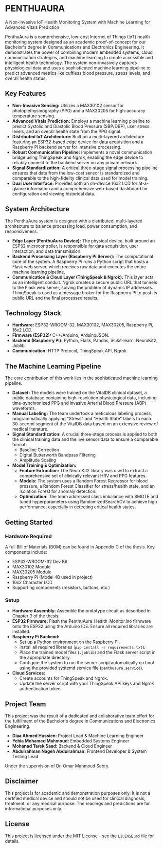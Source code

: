 # PENTHUAURA

A Non-Invasive IoT Health Monitoring System with Machine Learning for Advanced Vitals Prediction

PenthuAura is a comprehensive, low-cost Internet of Things (IoT) health monitoring system designed as an academic proof-of-concept for our Bachelor's degree in Communications and Electronics Engineering. It demonstrates the power of combining modern embedded systems, cloud communication strategies, and machine learning to create accessible and intelligent health technology. The system non-invasively captures physiological data and uses a sophisticated machine learning pipeline to predict advanced metrics like cuffless blood pressure, stress levels, and overall health status.

## Key Features

*   **Non-Invasive Sensing:** Utilizes a MAX30102 sensor for photoplethysmography (PPG) and a MAX30205 for high-accuracy temperature sensing.
*   **Advanced Vitals Prediction:** Employs a machine learning pipeline to predict Systolic and Diastolic Blood Pressure (SBP/DBP), user stress levels, and an overall health state from the PPG signal.
*   **Distributed IoT Architecture:** Built on a multi-layered architecture featuring an ESP32-based edge device for data acquisition and a Raspberry Pi backend server for intensive processing.
*   **Robust Communication Pipeline:** Implements a novel communication bridge using ThingSpeak and Ngrok, enabling the edge device to reliably connect to the backend server on any private network.
*   **Signal Standardization:** A critical three-stage signal processing pipeline ensures that data from the low-cost sensor is standardized and comparable to the high-fidelity clinical data used for model training.
*   **Dual User Interface:** Provides both an on-device 16x2 LCD for at-a-glance information and a comprehensive web-based dashboard for configuration and viewing historical data.

## System Architecture

The PenthuAura system is designed with a distributed, multi-layered architecture to balance processing load, power consumption, and responsiveness.

*   **Edge Layer (PenthuAura Device):** The physical device, built around an ESP32 microcontroller, is responsible for data acquisition, user interaction, and data transmission.
*   **Backend Processing Layer (Raspberry Pi Server):** The computational core of the system. A Raspberry Pi runs a Python script that hosts a Flask web server, which receives raw data and executes the entire machine learning pipeline.
*   **Communication & Cloud Layer (ThingSpeak & Ngrok):** This layer acts as an intelligent conduit. Ngrok creates a secure public URL that tunnels to the Flask web server, solving the problem of dynamic IP addresses. ThingSpeak is used as a message broker for the Raspberry Pi to post its public URL and the final processed results.

## Technology Stack

*   **Hardware:** ESP32-WROOM-32, MAX30102, MAX30205, Raspberry Pi, 16x2 LCD.
*   **Firmware (ESP32):** C++/Arduino, ArduinoJSON.
*   **Backend (Raspberry Pi):** Python, Flask, Pandas, Scikit-learn, NeuroKit2, Joblib.
*   **Communication:** HTTP Protocol, ThingSpeak API, Ngrok.

## The Machine Learning Pipeline

The core contribution of this work lies in the sophisticated machine learning pipeline.

*   **Dataset:** The models were trained on the VitalDB clinical dataset, a public database containing high-resolution physiological data, including time-synchronized PPG and invasive Arterial Blood Pressure (ABP) waveforms.
*   **Manual Labeling:** The team undertook a meticulous labeling process, programmatically applying "Stress" and "Health State" labels to each 30-second segment of the VitalDB data based on an extensive review of medical literature.
*   **Signal Standardization:** A crucial three-stage process is applied to both the clinical training data and the live sensor data to ensure a comparable format:
    *   Baseline Correction
    *   Digital Butterworth Bandpass Filtering
    *   Amplitude Scaling
*   **Model Training & Optimization:**
    *   **Feature Extraction:** The NeuroKit2 library was used to extract a comprehensive set of clinically relevant HRV and PPG features.
    *   **Models:** The system uses a Random Forest Regressor for blood pressure, a Random Forest Classifier for stress/health state, and an Isolation Forest for anomaly detection.
    *   **Optimization:** The team addressed class imbalance with SMOTE and tuned hyperparameters using RandomizedSearchCV to achieve high performance, especially in detecting critical health states.

## Getting Started

### Hardware Required

A full Bill of Materials (BOM) can be found in Appendix C of the thesis. Key components include:

*   ESP32-WROOM-32 Dev Kit
*   MAX30102 Module
*   MAX30205 Module
*   Raspberry Pi (Model 4B used in project)
*   16x2 Character LCD
*   Supporting components (resistors, buttons, etc.)

### Setup

*   **Hardware Assembly:** Assemble the prototype circuit as described in Chapter 3 of the thesis.
*   **ESP32 Firmware:** Flash the PenthuAura_Health_Monitor.ino firmware onto the ESP32 using the Arduino IDE. Ensure all required libraries are installed.
*   **Raspberry Pi Backend:**
    *   Set up a Python environment on the Raspberry Pi.
    *   Install all required libraries (`pip install -r requirements.txt`).
    *   Place the trained model files (`.joblib`) and the Flask server script in the appropriate directory.
    *   Configure the system to run the server script automatically on boot using the provided systemd service file (`penthuaura.service`).
*   **Cloud Services:**
    *   Create accounts for ThingSpeak and Ngrok.
    *   Update the server script with your ThingSpeak API keys and Ngrok authentication token.

## Project Team

This project was the result of a dedicated and collaborative team effort for the fulfillment of the Bachelor's degree in Communications and Electronics Engineering.

*   **Diaa Ahmed Hussien:** Project Lead & Machine Learning Engineer
*   **Yehia Mohamed Mahmoud:** Embedded Systems Engineer
*   **Mohanad Tarek Saad:** Backend & Cloud Engineer
*   **Abdulrahman Nageh Abdulrahman:** Frontend Developer & System Testing Lead

Under the supervision of Dr. Omar Mahmoud Sabry.

## Disclaimer

This project is for academic and demonstration purposes only. It is not a certified medical device and should not be used for clinical diagnosis, treatment, or any medical purpose. The readings and predictions are for informational purposes only.

## License

This project is licensed under the MIT License - see the `LICENSE.md` file for details.


